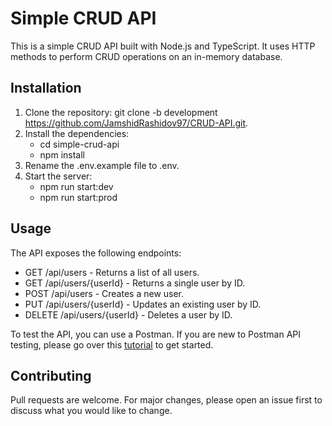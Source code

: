 # **Simple CRUD API**

This is a simple CRUD API built with Node.js and TypeScript. 
It uses HTTP methods to perform CRUD operations on an in-memory database.


## **Installation**


1) Clone the repository: git clone -b development https://github.com/JamshidRashidov97/CRUD-API.git.
2) Install the dependencies:
   - cd simple-crud-api
   - npm install
3) Rename the .env.example file to .env.
4) Start the server: 
   - npm run start:dev
   - npm run start:prod


   
## **Usage**

The API exposes the following endpoints:

- GET /api/users - Returns a list of all users.
- GET /api/users/{userId} - Returns a single user by ID.
- POST /api/users - Creates a new user.
- PUT /api/users/{userId} - Updates an existing user by ID.
- DELETE /api/users/{userId} - Deletes a user by ID.

To test the API, you can use a Postman. If you are new to Postman API testing, please go over this [tutorial](https://www.youtube.com/watch?v=uWrw0Bh7BVM&ab_channel=codebubb) to get started.



## **Contributing**
Pull requests are welcome. For major changes, please open an issue first to discuss what you would like to change.

